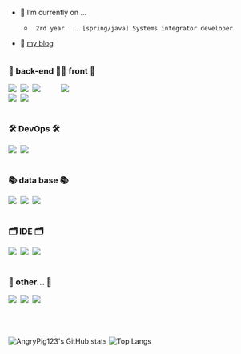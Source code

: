 - 🔭 I’m currently on ...
  - ``` 2rd year.... [spring/java] Systems integrator developer```

- 🔭 <a href="[https://dkswnkk.tistory.com/720](https://angrypig123.github.io/)" target="\_blank">my blog</a>



<div style="display: flex;">

  <div>
    <h3 align="left"> 👀 back-end 👀 </h3>
    <div align="left">
      <img src="https://img.shields.io/badge/spring%20boot-999999.svg?style=for-the-badge&logo=spring&logoColor=white"/>&nbsp
      <img src="https://img.shields.io/badge/spring%20security-999999.svg?style=for-the-badge&logo=spring&logoColor=white"/>&nbsp
      <img src="https://img.shields.io/badge/spring%20data%20jpa-999999.svg?style=for-the-badge&logo=spring&logoColor=white"/>&nbsp
      <br>
      <div align="left">
        <img src="https://img.shields.io/badge/jsp-999999.svg?style=for-the-badge"/>&nbsp
        <img src="https://img.shields.io/badge/thymeleaf-999999.svg?style=for-the-badge"/>&nbsp
      </div>
    </div>
  </div>
  
  <div>
    <h3 align="left"> 🎨 front 🎨 </h3>
    <div align="left">
      <img src="https://img.shields.io/badge/javascript-999999.svg?style=for-the-badge&logo=javascript&logoColor=white"/>&nbsp
    </div>
  </div>

</div>

<br>

<h3 align="left"> 🛠 DevOps 🛠 </h3>
<div align="left">
  <img src="https://img.shields.io/badge/docker-999999.svg?style=for-the-badge&logo=docker&logoColor=white"/>&nbsp
  <img src="https://img.shields.io/badge/git-999999.svg?style=for-the-badge&logo=git&logoColor=white"/>&nbsp
</div>

<br>

<h3 align="left"> 📚 data base 📚 </h3>
<div align="left">
  <img src="https://img.shields.io/badge/mysql-999999.svg?style=for-the-badge&logo=mysql&logoColor=white"/>&nbsp
  <img src="https://img.shields.io/badge/postgresql-999999.svg?style=for-the-badge&logo=postgresql&logoColor=white"/>&nbsp
  <img src="https://img.shields.io/badge/oracle-999999.svg?style=for-the-badge&logo=oracle&logoColor=white"/>&nbsp
</div>

<br>

<h3 align="left"> 🗂 IDE 🗂 </h3>
<div align="left">
  <img src="https://img.shields.io/badge/eclipse-999999.svg?style=for-the-badge&logo=eclipse&logoColor=white"/>&nbsp
  <img src="https://img.shields.io/badge/visual%20studio%20code-999999.svg?style=for-the-badge&logo=visualstudiocode&logoColor=white"/>&nbsp
  <img src="https://img.shields.io/badge/IntelliJ-999999.svg?style=for-the-badge&logo=intellij&logoColor=white"/>&nbsp
</div>

<br>

<h3 align="left"> 🎈 other... 🎈 </h3>
<div align="left">
  <img src="https://img.shields.io/badge/redis-999999.svg?style=for-the-badge&logo=redis&logoColor=white"/>&nbsp
  <img src="https://img.shields.io/badge/slack-999999.svg?style=for-the-badge&logo=slack&logoColor=white"/>&nbsp
  <img src="https://img.shields.io/badge/confluence-999999.svg?style=for-the-badge&logo=confluence&logoColor=white"/>&nbsp
</div>

<br>
<br>
<br>

<div style="display: flex;">
  
  ![AngryPig123's GitHub stats](https://github-readme-stats.vercel.app/api?username=AngryPig123&show_icons=true&theme=radical)
  ![Top Langs](https://github-readme-stats.vercel.app/api/top-langs/?username=AngryPig123&layout=compact)
  
</div>
